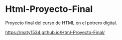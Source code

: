 # Html-Proyecto-Final
Proyecto final del curso de HTML en el potrero digital.

https://maty1534.github.io/Html-Proyecto-Final/
